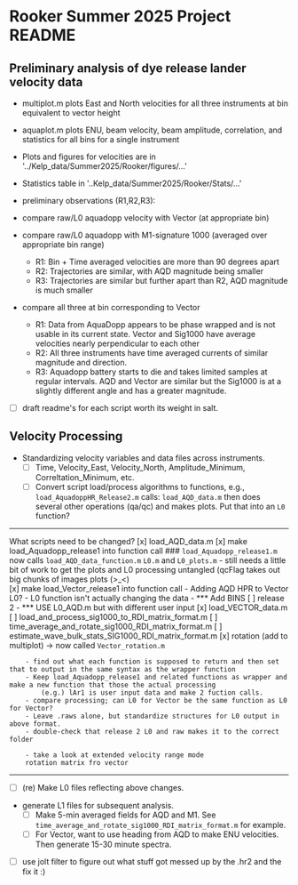 # Rooker Summer 2025 Project README

## Preliminary analysis of dye release lander velocity data


  - multiplot.m plots East and North velocities for all three instruments at bin equivalent to vector height 
  - aquaplot.m plots ENU, beam velocity, beam amplitude, correlation, and statistics for all bins for a single instrument
  - Plots and figures for velocities are in '../Kelp_data/Summer2025/Rooker/figures/...'
  - Statistics table in '..Kelp_data/Summer2025/Rooker/Stats/...'
  - preliminary observations (R1,R2,R3): 

- compare raw/L0 aquadopp velocity with Vector (at appropriate bin)

- compare raw/L0 aquadopp with M1-signature 1000 (averaged over appropriate bin range)
	- R1: Bin + Time averaged velocities are more than 90 degrees apart
	- R2: Trajectories are similar, with AQD magnitude being smaller 
	- R3: Trajectories are similar but further apart than R2, AQD magnitude is much smaller


- compare all three at bin corresponding to Vector
	- R1: Data from AquaDopp appears to be phase wrapped and is not usable in its current state. 
		Vector and Sig1000 have average velocities nearly perpendicular to each other
	- R2: All three instruments have time averaged currents of similar magnitude and direction.
	- R3: Aquadopp battery starts to die and takes limited samples at regular intervals. AQD and 	Vector are similar but the Sig1000 is at a slightly different angle and has a greater magnitude.
  
- [ ] draft readme's for each script worth its weight in salt. 




## Velocity Processing
- Standardizing velocity variables and data files across instruments.
  - [ ] Time, Velocity_East, Velocity_North, Amplitude_Minimum, Correltation_Minimum, etc.
  - [ ] Convert script load/process algorithms to functions, e.g.,
     	```load_AquadoppHR_Release2.m```
	calls:
     	```load_AQD_data.m```
     	then does several other operations (qa/qc) and makes plots. Put that into an ```L0``` function?

---------------------------------------------------------------------
What scripts need to be changed?
	[x] load_AQD_data.m
	[x] make load_Aquadopp_release1 into function call   ### ```load_Aquadopp_release1.m``` now calls ```load_AQD_data_function.m``` ```L0.m``` and ```L0_plots.m```
		- still needs a little bit of work to get the plots and L0 processing untangled (qcFlag takes out big chunks of images plots (>_<)	
	[x] make load_Vector_release1 into function call
		- Adding AQD HPR to Vector L0?
		- L0 function isn't actually changing the data
		- *** Add BINS
	[ ] release 2
		- *** USE L0_AQD.m but with different user input 
	[x] load_VECTOR_data.m 
	[ ] load_and_process_sig1000_to_RDI_matrix_format.m
	[ ] time_average_and_rotate_sig1000_RDI_matrix_format.m
	[ ] estimate_wave_bulk_stats_SIG1000_RDI_matrix_format.m
	[x] rotation (add to multiplot) -> now called ```Vector_rotation.m```

		- find out what each function is supposed to return and then set that to output in the same syntax as the wrapper function
		- Keep load_Aquadopp_release1 and related functions as wrapper and make a new function that those the actual processing
			(e.g.) lAr1 is user input data and make 2 fuction calls.
		- compare processing; can L0 for Vector be the same function as L0 for Vector?
		- Leave .raws alone, but standardize structures for L0 output in above format.
		- double-check that release 2 L0 and raw makes it to the correct folder

		- take a look at extended velocity range mode
		rotation matrix fro vector
---------------------------------------------------------------------

- [ ] (re) Make L0 files reflecting above changes.
- generate L1 files for subsequent analysis.
  - [ ] Make 5-min averaged fields for AQD and M1. See ```time_average_and_rotate_sig1000_RDI_matrix_format.m``` for example.
  - [ ] For Vector, want to use heading from AQD to make ENU velocities. Then generate 15-30 minute spectra. 

 - [ ] use jolt filter to figure out what stuff got messed up by the .hr2 and the fix it :)	


